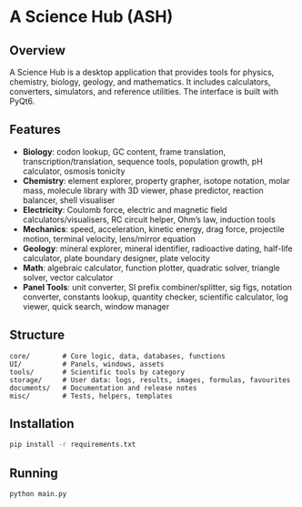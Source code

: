 # A Science Hub (ASH)

## Overview

A Science Hub is a desktop application that provides tools for physics, chemistry, biology, geology, and mathematics. It includes calculators, converters, simulators, and reference utilities. The interface is built with PyQt6.

## Features

* **Biology**: codon lookup, GC content, frame translation, transcription/translation, sequence tools, population growth, pH calculator, osmosis tonicity
* **Chemistry**: element explorer, property grapher, isotope notation, molar mass, molecule library with 3D viewer, phase predictor, reaction balancer, shell visualiser
* **Electricity**: Coulomb force, electric and magnetic field calculators/visualisers, RC circuit helper, Ohm’s law, induction tools
* **Mechanics**: speed, acceleration, kinetic energy, drag force, projectile motion, terminal velocity, lens/mirror equation
* **Geology**: mineral explorer, mineral identifier, radioactive dating, half-life calculator, plate boundary designer, plate velocity
* **Math**: algebraic calculator, function plotter, quadratic solver, triangle solver, vector calculator
* **Panel Tools**: unit converter, SI prefix combiner/splitter, sig figs, notation converter, constants lookup, quantity checker, scientific calculator, log viewer, quick search, window manager

## Structure

```
core/        # Core logic, data, databases, functions
UI/          # Panels, windows, assets
tools/       # Scientific tools by category
storage/     # User data: logs, results, images, formulas, favourites
documents/   # Documentation and release notes
misc/        # Tests, helpers, templates
```

## Installation

```bash
pip install -r requirements.txt
```

## Running

```bash
python main.py
```
